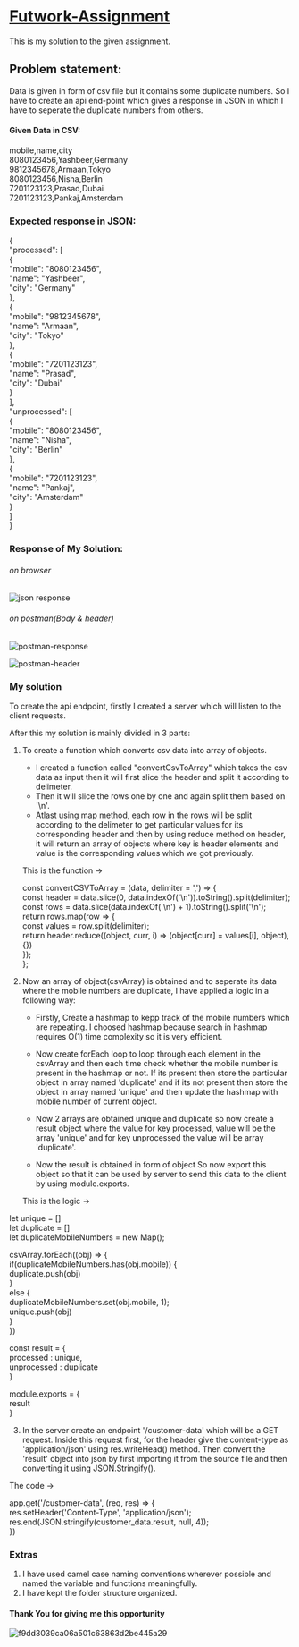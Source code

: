 # [Futwork-Assignment](https://gist.github.com/yashbeer/d10b18ba8c5dd405769d1abe0c0cec22)

This is my solution to the given assignment.

## Problem statement:

Data is given in form of csv file but it contains some duplicate numbers. 
So I have to create an api end-point which gives a response in JSON in which I have to seperate the duplicate numbers from others.

#### Given Data in CSV:

mobile,name,city  
8080123456,Yashbeer,Germany  
9812345678,Armaan,Tokyo  
8080123456,Nisha,Berlin  
7201123123,Prasad,Dubai  
7201123123,Pankaj,Amsterdam  

### Expected response in JSON:
  
{   
	"processed": [  
		{  
			"mobile": "8080123456",  
			"name": "Yashbeer",  
			"city": "Germany"  
		},  
		{  
			"mobile": "9812345678",  
			"name": "Armaan",  
			"city": "Tokyo"  
		},  
		{  
			"mobile": "7201123123",  
			"name": "Prasad",  
			"city": "Dubai"  
		}  
	],  
	"unprocessed": [  
		{  
			"mobile": "8080123456",  
			"name": "Nisha",  
			"city": "Berlin"  
		},  
		{  
			"mobile": "7201123123",  
			"name": "Pankaj",  
			"city": "Amsterdam"  
		}  
	]  
}  

### Response of My Solution:
###### on browser
![json response](https://user-images.githubusercontent.com/54750457/165836457-6b2f4e63-30e9-41eb-b0e1-f2183eb87cac.png)

###### on postman(Body & header)

![postman-response](https://user-images.githubusercontent.com/54750457/165837756-f4438ba8-c356-4f9a-a7d8-0a8c04fc37e7.png)

![postman-header](https://user-images.githubusercontent.com/54750457/165837827-c5cd2616-6d5a-4fac-ac29-ddf8b265ae9c.png)


### My solution

To create the api endpoint, firstly I created a server which will listen to the client requests.  

After this my solution is mainly divided in 3 parts:  

1) To create a function which converts csv data into array of objects.  
   - I created a function called "convertCsvToArray" which takes the csv data as input then it will first slice the header and split it according to delimeter.  
   - Then it will slice the rows one by one and again split them based on '\n'.  
   - Atlast using map method, each row in the rows will be split according to the delimeter to get particular values for its corresponding header and then by using reduce method on header, it will return an array of objects where key is header elements and value is the corresponding values which we got previously.
   
   This is the function ->   
   
    const convertCSVToArray = (data, delimiter = ',') => {  
    const header = data.slice(0, data.indexOf('\n')).toString().split(delimiter);  
    const rows = data.slice(data.indexOf('\n') + 1).toString().split('\n');  
    return rows.map(row => {  
        const values = row.split(delimiter);  
        return header.reduce((object, curr, i) => (object[curr] = values[i], object), {})  
    });  
};  
      

2) Now an array of object(csvArray) is obtained and to seperate its data where the mobile numbers are duplicate, I have applied a logic in a following way:
	- Firstly, Create a hashmap to kepp track of the mobile numbers which are repeating. I choosed hashmap because search in hashmap requires O(1) time complexity so it is very efficient.
	- Now create forEach loop to loop through each element in the csvArray and then each time check whether the mobile number is present in the hashmap or not. If its present then store the particular object in array named 'duplicate' and if its not present then store the object in array named 'unique' and then update the hashmap with mobile number of current object.
	- Now 2 arrays are obtained unique and duplicate so now create a result object where the value for key processed, value will be the array 'unique' and for key unprocessed the value will be array 'duplicate'.
	
	- Now the result is obtained in form of object So now export this object so that it can be used by server to send this data to the client by using module.exports.  
	
    This is the logic ->        

  let unique = []  
  let duplicate = []   
  let duplicateMobileNumbers = new Map();  

  csvArray.forEach((obj) => {  
      if(duplicateMobileNumbers.has(obj.mobile)) {  
          duplicate.push(obj)  
      }  
      else {  
          duplicateMobileNumbers.set(obj.mobile, 1);  
          unique.push(obj)  
      }  
  })  
  
  const result = {  
      processed : unique,  
      unprocessed : duplicate  
  }  
  
  
  module.exports = {  
      result  
  }  


3) In the server create an endpoint '/customer-data' which will be a GET request. Inside this request first, for the header give the content-type as 'application/json' using res.writeHead() method. Then convert the 'result' object into json by first importing it from the source file and then converting it using JSON.Stringify().  
  
The code ->  
  
app.get('/customer-data', (req, res) => {  
    res.setHeader('Content-Type', 'application/json');  
    res.end(JSON.stringify(customer_data.result, null, 4));  
})  
  
### Extras
1) I have used camel case naming conventions wherever possible and named the variable and functions meaningfully.
2) I have kept the folder structure organized.

#### Thank You for giving me this opportunity
![f9dd3039ca06a501c63863d2be445a29](https://user-images.githubusercontent.com/54750457/165849058-708bd16d-2eb0-4bfe-96f8-0dc6bc79b087.gif)
